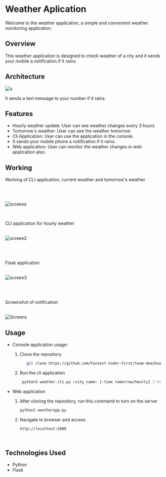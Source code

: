 # Weather Aplication

Welcome to the weather application, a simple and convenient weather monitoring application.

## Overview

This weather application is designed to check weather of a city and it sends your mobile a notification if it rains.

## Architecture

![s](https://github.com/Fastest-Coder-First/team-deeshash/assets/86907177/824c4592-22ae-4c16-936a-38e192bdb108)


It sends a text message to your number if it rains.

## Features

- Hourly weather update: User can see weather changes every 3 hours.
- Tomorrow's weather: User can see the weather tomorrow.
- Cli Application: User can use the application in the console.
- It sends your mobile phone a notification if it rains.
- Web application: User can monitor the weather changes in web application also.

## Working

Working of CLI application, current weather and tomorrow's weather

<br><br>

![screeee](https://github.com/Fastest-Coder-First/team-deeshash/assets/86907177/758efc2f-9cb8-474c-a409-234de2c014cd)


<br>


CLI application for hourly weather
<br><br>

![screee2](https://github.com/Fastest-Coder-First/team-deeshash/assets/86907177/4fac9a2f-e5af-4c1d-9b65-653cd0ffc052)


<br><br>


Flask application
<br><br>

![screee3](https://github.com/Fastest-Coder-First/team-deeshash/assets/86907177/fa70eae9-f25c-433f-b3f1-1efa7356d21f)




<br><br>

Screenshot of notification
<br><br>

![Screens](https://github.com/Fastest-Coder-First/team-deeshash/assets/86907177/a246c159-04b1-482d-87d2-41a234d8ad61)



## Usage

- Console application usage:

  1. Clone the repository

     ```bash
        git clone https://github.com/Fastest-Coder-First/team-deeshash/

  2. Run the cli application

      ```bash
       python3 weather_cli.py <city_name> [-time tomorrow/hourly] [-help]

- Web application

  1. After cloning the repository, run this command to turn on the server

     ``` bash
     python3 weatherapp.py

  2. Navigate to browser and access

     ```bash
     http://localhost:5000




## Technologies Used

- Python
- Flask
  
